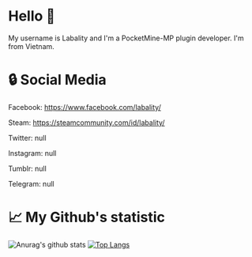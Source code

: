 # Hello 👋
My username is Labality and I'm a PocketMine-MP plugin developer. I'm from Vietnam.
# 🔒 Social Media

Facebook: https://www.facebook.com/labality/

Steam: https://steamcommunity.com/id/labality/

Twitter: null

Instagram: null

Tumblr: null

Telegram: null

# 📈 My Github's statistic
![Anurag's github stats](https://github-readme-stats.vercel.app/api?username=Labality&show_icons=true&theme=tokyonight)
[![Top Langs](https://github-readme-stats.vercel.app/api/top-langs/?username=Labality&theme=tokyonight)](https://github.com/anuraghazra/github-readme-stats)
